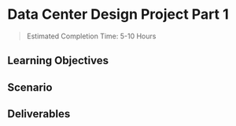 # Data Center Design Project Part 1 <!-- omit in toc -->

> Estimated Completion Time: 5-10 Hours

## Learning Objectives <!-- omit in toc -->

## Scenario

## Deliverables